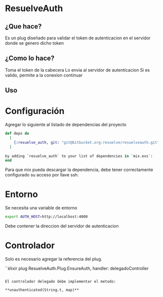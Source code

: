 # ResuelveAuth

## ¿Que hace?
Es un plug diseñado para validar el token de autenticacion en el servidor donde se genero dicho token

## ¿Como lo hace?
Toma el token de la cabecera
Lo envia al servidor de autenticacion
Si es valido, permite a la conexion continuar


## Uso

# Configuración
Agregar lo siguiente al listado de dependencias del proyecto

```elixir
def deps do
  [
    {:resuelve_auth, git: "git@bitbucket.org:resuelve/resuelveauth.git"}
  ]
  
by adding `resuelve_auth` to your list of dependencies in `mix.exs`:
end
```

Para que mix pueda descargar la dependencia, debe tener correctamente configurado su acceso por llave ssh.

# Entorno 

Se necesita una variable de entorno 

```bash
export AUTH_HOST=http://localhost:4000
```

Debe contener la direccion del servidor de autenticacion

# Controlador

Solo es necesario agregar la referencia del plug.

``èlixir
plug ResuelveAuth.Plug.EnsureAuth, handler: delegadoController
```

El controlador delegado debe implementar el metodo:

**unauthenticated(String.t, map)**
